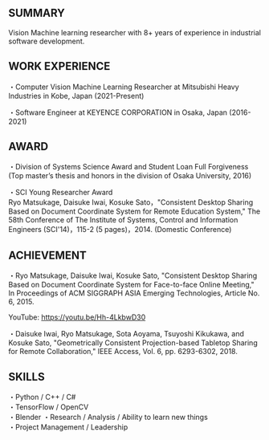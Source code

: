 ## SUMMARY
 Vision Machine learning researcher with 8+ years of experience in industrial software development. 

## WORK EXPERIENCE
・Computer Vision Machine Learning Researcher at Mitsubishi Heavy Industries in Kobe, Japan (2021-Present)

・Software Engineer at KEYENCE CORPORATION in Osaka, Japan (2016-2021)

## AWARD
・Division of Systems Science Award and Student Loan Full Forgiveness (Top master’s thesis and honors in the division of Osaka University, 2016)

・SCI Young Researcher Award <br>
Ryo Matsukage, Daisuke Iwai, Kosuke Sato，"Consistent Desktop Sharing Based on Document Coordinate System for Remote Education System," The 58th Conference of The Institute of Systems, Control and Information Engineers (SCI'14)，115-2 (5 pages)，2014. (Domestic Conference)


## ACHIEVEMENT
・Ryo Matsukage, Daisuke Iwai, Kosuke Sato, "Consistent Desktop Sharing Based on Document Coordinate System for Face-to-face Online Meeting," In Proceedings of ACM SIGGRAPH ASIA Emerging Technologies, Article No. 6, 2015.

YouTube: https://youtu.be/Hh-4LkbwD30

・Daisuke Iwai, Ryo Matsukage, Sota Aoyama, Tsuyoshi Kikukawa, and Kosuke Sato, "Geometrically Consistent Projection-based Tabletop Sharing for Remote Collaboration," IEEE Access, Vol. 6, pp. 6293-6302, 2018.

## SKILLS
・Python / C++ / C#<br>
・TensorFlow / OpenCV <br>
・Blender
・Research / Analysis / Ability to learn new things<br>
・Project Management / Leadership<br>
